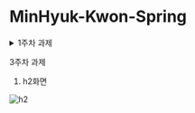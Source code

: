 # MinHyuk-Kwon-Spring



<details>
  <summary>1주차 과제</summary>
1. test1
![test api](https://i.postimg.cc/KjmFcxvR/image.png)
2. test2
![test api](https://i.postimg.cc/G2CnzdDq/image.png)

</details>

3주차 과제
1. h2화면
   
![h2](https://i.postimg.cc/SxGHB4jQ/image.png)
